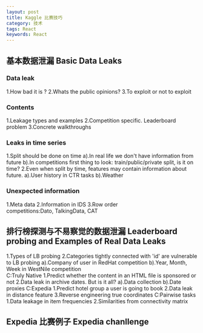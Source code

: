 ```yaml
---
layout: post
title: Kaggle 比赛技巧
category: 技术
tags: React
keywords: React
---
```


## 基本数据泄漏 Basic Data Leaks
### Data leak
1.How bad it is ?
2.Whats the public opinions?
3.To exploit or not to exploit

### Contents 
1.Leakage types and examples
2.Competition specific. Leaderboard problem
3.Concrete walkthroughs


### Leaks in time series
1.Split should be done on time
	a).In real life we don't have information from future
	b).In competitions first thing to look: train/public/private
	split, is it on time?
2.Even when split by time, features may contain information about future.
	a).User history in CTR tasks
	b).Weather

### Unexpected information
1.Meta data
2.Information in IDS
3.Row order  
competitions:Dato, TalkingData, CAT
	
## 排行榜探测与不易察觉的数据泄漏 Leaderboard probing and Examples of Real Data Leaks
1.Types of LB probing
2.Categories tightly connected with 'id' are vulnerable to LB probing
	a).Company of user in RedHat competition
	b).Year, Month, Week in WestNile competition	
C:Truly Native
1.Predict whether the content in an HTML file is sponsored or not
2.Data leak in archive dates. But is it all?
	a).Data collection
	b).Date proxies
C:Expedia
1.Predict hotel group a user is going to book
2.Data leak in distance feature
3.Reverse engineering true coordinates
C:Pairwise tasks
1.Data leakage in item frequencies
2.Similarities from connectivity matrix

## Expedia 比赛例子 Expedia chanllenge	
	
	
	
	
	
	
	
	
	
	
	
	
	
	
	
	
	
	
	
	
	
	
	
	